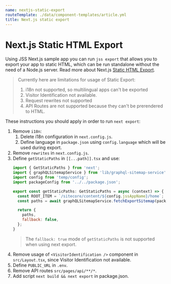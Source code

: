 ```yaml
---
name: nextjs-static-export
routeTemplate: ./data/component-templates/article.yml
title: Next.js static export
---
```


# Next.js Static HTML Export

Using JSS Next.js sample app you can run `jss export` that allows you to export your app to static HTML, which can be run standalone without the need of a Node.js server. Read more about Next.js [Static HTML Export](https://nextjs.org/docs/advanced-features/static-html-export).

> Currently here are limitations for usage of Static Export: 
> 1. i18n not supported, so multilingual apps can't be exported
> 1. Visitor Identification not available.
> 1. Request rewrites not supported
> 1. API Routes are not supported because they can't be prerendered to HTML.

These instructions you should apply in order to run `next export`:
1. Remove `i18n`:
	1. Delete i18n configuration in `next.config.js`.
	1. Define language in `package.json` using `config.language` which will be used during export.
1. Remove `rewrites` in `next.config.js`.
1. Define `getStaticPaths` in `[[...path]].tsx` and use:
	```js
	import { GetStaticPaths } from 'next';
	import { graphQLSitemapService } from 'lib/graphql-sitemap-service';
	import config from 'temp/config';
	import packageConfig from '../../package.json';

	export const getStaticPaths: GetStaticPaths = async (context) => {
	  const ROOT_ITEM = `/sitecore/content/${config.jssAppName}/home`;
	  const paths = await graphQLSitemapService.fetchExportSitemap(packageConfig.config.language, ROOT_ITEM);

	  return {
    	paths,
    	fallback: false,
	  };
	}
	```
	> The `fallback: true` mode of `getStaticPaths` is not supported when using next export.
1. Remove usage of `<VisitorIdentification />` component in `src/Layout.tsx`, since Visitor Identification not available.
1. Define `PUBLIC_URL` in `.env`.
1. Remove API routes `src/pages/api/**/*`.
1. Add script `next build && next export` in package.json.
